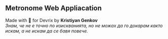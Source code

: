 ## Metronome Web Appliacation

Made with 💖 for Devrix by **Kristiyan Genkov**  
*Знам, че не е точно по изискванията, но не можах да го докарам както искам, а не искам да се бавя повече.*
